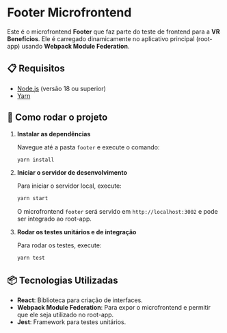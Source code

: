 # Footer Microfrontend

Este é o microfrontend **Footer** que faz parte do teste de frontend para a **VR Benefícios**. Ele é carregado dinamicamente no aplicativo principal (root-app) usando **Webpack Module Federation**.

## 📋 Requisitos

- [Node.js](https://nodejs.org/) (versão 18 ou superior)
- [Yarn](https://classic.yarnpkg.com/en/docs/install/)

## 🚀 Como rodar o projeto

1. **Instalar as dependências**

   Navegue até a pasta `footer` e execute o comando:

   ```bash
   yarn install
   ```

2. **Iniciar o servidor de desenvolvimento**

   Para iniciar o servidor local, execute:

   ```bash
   yarn start
   ```

   O microfrontend `footer` será servido em `http://localhost:3002` e pode ser integrado ao root-app.

3. **Rodar os testes unitários e de integração**

   Para rodar os testes, execute:

   ```bash
   yarn test
   ```

## 📦 Tecnologias Utilizadas

- **React**: Biblioteca para criação de interfaces.
- **Webpack Module Federation**: Para expor o microfrontend e permitir que ele seja utilizado no root-app.
- **Jest**: Framework para testes unitários.
